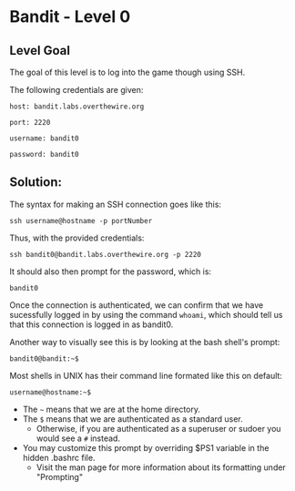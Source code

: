 # Bandit - Level 0
## Level Goal
The goal of this level is to log into the game though using SSH. 

The following credentials are given:

`host: bandit.labs.overthewire.org`

`port: 2220`

`username: bandit0`

`password: bandit0`

## Solution:
The syntax for making an SSH connection goes like this:

`ssh username@hostname -p portNumber`

Thus, with the provided credentials:

`ssh bandit0@bandit.labs.overthewire.org -p 2220`

It should also then prompt for the password, which is:

`bandit0`

Once the connection is authenticated, we can confirm that we have sucessfully logged in by using the command `whoami`, which should tell us that this connection is logged in as bandit0.


Another way to visually see this is by looking at the bash shell's prompt:

```console
bandit0@bandit:~$
```

Most shells in UNIX has their command line formated like this on default:

`username@hostname:~$`

- The `~` means that we are at the home directory.
- The `$` means that we are authenticated as a standard user.
  - Otherwise, if you are authenticated as a superuser or sudoer you would see a `#` instead.
- You may customize this prompt by overriding $PS1 variable in the hidden .bashrc file.
  - Visit the man page for more information about its formatting under "Prompting"
